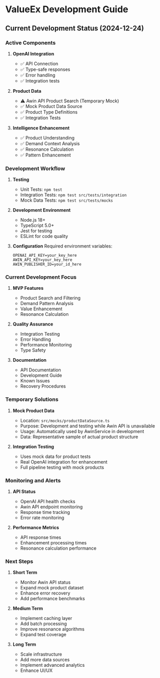 # ValueEx Development Guide

## Current Development Status (2024-12-24)

### Active Components

1. **OpenAI Integration**
   - ✅ API Connection
   - ✅ Type-safe responses
   - ✅ Error handling
   - ✅ Integration tests

2. **Product Data**
   - ⚠️ Awin API Product Search (Temporary Mock)
   - ✅ Mock Product Data Source
   - ✅ Product Type Definitions
   - ✅ Integration Tests

3. **Intelligence Enhancement**
   - ✅ Product Understanding
   - ✅ Demand Context Analysis
   - ✅ Resonance Calculation
   - ✅ Pattern Enhancement

### Development Workflow

1. **Testing**
   - Unit Tests: `npm test`
   - Integration Tests: `npm test src/tests/integration`
   - Mock Data Tests: `npm test src/tests/mocks`

2. **Development Environment**
   - Node.js 18+
   - TypeScript 5.0+
   - Jest for testing
   - ESLint for code quality

3. **Configuration**
   Required environment variables:
   ```
   OPENAI_API_KEY=your_key_here
   AWIN_API_KEY=your_key_here
   AWIN_PUBLISHER_ID=your_id_here
   ```

### Current Development Focus

1. **MVP Features**
   - Product Search and Filtering
   - Demand Pattern Analysis
   - Value Enhancement
   - Resonance Calculation

2. **Quality Assurance**
   - Integration Testing
   - Error Handling
   - Performance Monitoring
   - Type Safety

3. **Documentation**
   - API Documentation
   - Development Guide
   - Known Issues
   - Recovery Procedures

### Temporary Solutions

1. **Mock Product Data**
   - Location: `src/mocks/productDataSource.ts`
   - Purpose: Development and testing while Awin API is unavailable
   - Usage: Automatically used by AwinService in development
   - Data: Representative sample of actual product structure

2. **Integration Testing**
   - Uses mock data for product tests
   - Real OpenAI integration for enhancement
   - Full pipeline testing with mock products

### Monitoring and Alerts

1. **API Status**
   - OpenAI API health checks
   - Awin API endpoint monitoring
   - Response time tracking
   - Error rate monitoring

2. **Performance Metrics**
   - API response times
   - Enhancement processing times
   - Resonance calculation performance

### Next Steps

1. **Short Term**
   - Monitor Awin API status
   - Expand mock product dataset
   - Enhance error recovery
   - Add performance benchmarks

2. **Medium Term**
   - Implement caching layer
   - Add batch processing
   - Improve resonance algorithms
   - Expand test coverage

3. **Long Term**
   - Scale infrastructure
   - Add more data sources
   - Implement advanced analytics
   - Enhance UI/UX
